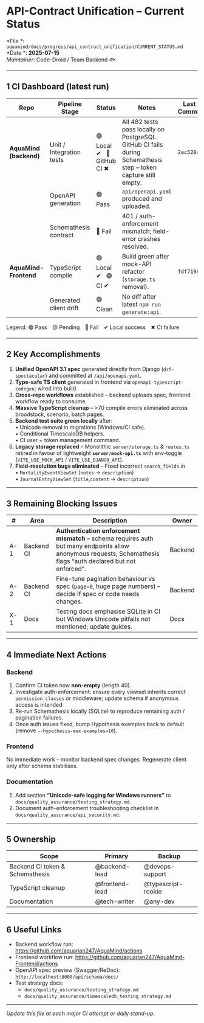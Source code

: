 # API-Contract Unification – Current Status  
*File *: `aquamind/docs/progress/api_contract_unification/CURRENT_STATUS.md`  
*Date *: **2025-07-15**  
*Maintainer*: Code-Droid / Team Backend 🐟

---

## 1  CI Dashboard (latest run)

| Repo | Pipeline Stage | Status | Notes | Last Commit |
|------|----------------|--------|-------|-------------|
| **AquaMind (backend)** | Unit / Integration tests | 🟢 Local ✔ &nbsp; 🔴 GitHub CI ✖ | All 482 tests pass locally on PostgreSQL. GitHub CI fails during Schemathesis step – token capture still empty. | `2ac520a` |
|                          | OpenAPI generation        | 🟢 Pass | `api/openapi.yaml` produced and uploaded. | |
|                          | Schemathesis contract     | 🔴 Fail | 401 / auth-enforcement mismatch; field-error crashes resolved. | |
| **AquaMind-Frontend**    | TypeScript compile        | 🟢 Local ✔ &nbsp; 🟢 CI ✔ | Build green after mock-API refactor (`storage.ts` removal). | `fdf7198` |
|                          | Generated client drift    | 🟢 Clean | No diff after latest `npm run generate:api`. | |

Legend: 🟢 Pass 🟡 Pending 🔴 Fail ✔ Local success ✖ CI failure

---

## 2  Key Accomplishments

1. **Unified OpenAPI 3.1 spec** generated directly from Django (`drf-spectacular`) and committed at `/api/openapi.yaml`.
2. **Type-safe TS client** generated in frontend via `openapi-typescript-codegen`; wired into build.
3. **Cross-repo workflows** established – backend uploads spec, frontend workflow ready to consume.
4. **Massive TypeScript cleanup** – >70 compile errors eliminated across broodstock, scenario, batch pages.
5. **Backend test suite green locally** after:  
   • Unicode removal in migrations (Windows/CI safe).  
   • Conditional TimescaleDB helpers.  
   • CI user + token management command.
6. **Legacy storage replaced** – Monolithic `server/storage.ts` & `routes.ts` retired in favour of lightweight **`server/mock-api.ts`** with env-toggle (`VITE_USE_MOCK_API` / `VITE_USE_DJANGO_API`).
7. **Field-resolution bugs eliminated** – Fixed incorrect `search_fields` in  
   • `MortalityEventViewSet` (`notes` → `description`)  
   • `JournalEntryViewSet` (`title`,`content` → `description`)

---

## 3  Remaining Blocking Issues

| # | Area | Description | Owner |
|---|------|-------------|-------|
| A-1 | Backend CI | **Authentication enforcement mismatch** – schema requires auth but many endpoints allow anonymous requests; Schemathesis flags “auth declared but not enforced”. | Backend |
| A-2 | Backend CI | Fine-tune pagination behaviour vs spec (`page=0`, huge page numbers) – decide if spec or code needs changes. | Backend |
| X-1 | Docs | Testing docs emphasise SQLite in CI but Windows Unicode pitfalls not mentioned; update guides. | Docs |

---

## 4  Immediate Next Actions

### Backend
1. Confirm CI token now **non-empty** (length 40).  
2. Investigate auth-enforcement: ensure every viewset inherits correct `permission_classes` or middleware; update schema if anonymous access is intended.  
3. Re-run Schemathesis locally (SQLite) to reproduce remaining auth / pagination failures.  
4. Once auth issues fixed, bump Hypothesis examples back to default (remove `--hypothesis-max-examples=10`).

### Frontend
No immediate work – monitor backend spec changes. Regenerate client only after schema stabilises.

### Documentation
1. Add section **“Unicode-safe logging for Windows runners”** to  
   `docs/quality_assurance/testing_strategy.md`.  
2. Document auth-enforcement troubleshooting checklist in  
   `docs/quality_assurance/api_security.md`.

---

## 5  Ownership

| Scope | Primary | Backup |
|-------|---------|--------|
| Backend CI token & Schemathesis | @backend-lead | @devops-support |
| TypeScript cleanup | @frontend-lead | @typescript-rookie |
| Documentation | @tech-writer | @any-dev |

---

## 6  Useful Links

- Backend workflow run: https://github.com/aquarian247/AquaMind/actions
- Frontend workflow run: https://github.com/aquarian247/AquaMind-Frontend/actions
- OpenAPI spec preview (Swagger/ReDoc): `http://localhost:8000/api/schema/docs/`
- Test strategy docs:  
  - `docs/quality_assurance/testing_strategy.md`  
  - `docs/quality_assurance/timescaledb_testing_strategy.md`

---

_Update this file at each major CI attempt or daily stand-up._  
